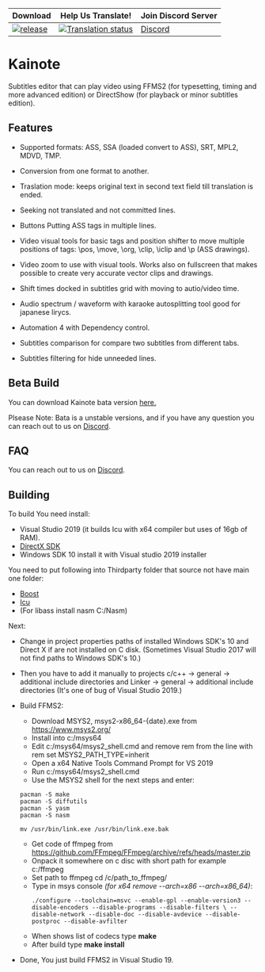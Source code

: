 | Download | Help Us Translate! | Join Discord Server |
|-------|----------|---------|
| [![release](https://img.shields.io/github/v/release/bjakja/Kainote.svg?maxAge=3600&label=download)](https://github.com/bjakja/Kainote/releases) | [![Translation status](https://hosted.weblate.org/widgets/kainote/-/svg-badge.svg)](https://hosted.weblate.org/engage/kainote/?utm_source=widget) | [Discord](https://discord.gg/8kNAxDFgwj) |


# Kainote
Subtitles editor that can play video using FFMS2 (for typesetting, timing and more advanced edition) or DirectShow (for playback or minor subtitles edition).

## Features

* Supported formats: ASS, SSA (loaded convert to ASS), SRT, MPL2, MDVD, TMP. 

* Conversion from one format to another.

* Traslation mode: keeps original text in second text field till translation is ended. 

* Seeking not translated and not committed lines.

* Buttons Putting ASS tags in multiple lines.

* Video visual tools for basic tags and position shifter to move multiple positions of tags: \pos, \move, \org, \clip, \iclip and \p (ASS drawings).

* Video zoom to use with visual tools. Works also on fullscreen that makes possible to create very accurate vector clips and drawings.

* Shift times docked in subtitles grid with moving to autio/video time.

* Audio spectrum / waveform with karaoke autosplitting tool good for japanese lirycs.

* Automation 4 with Dependency control.

* Subtitles comparison for compare two subtitles from different tabs.

* Subtitles filtering for hide unneeded lines.

## Beta Build

You can download Kainote bata version [here.](https://drive.google.com/uc?id=1ECqsrLo5d1jPoz-FKvJrS0279YeTKrmS&export=download)

Plsease Note: Bata is a unstable versions, and if you have any question you can reach out to us on [Discord](https://discord.gg/8kNAxDFgwj).

## FAQ

You can reach out to us on [Discord](https://discord.gg/8kNAxDFgwj).

## Building

To build You need install:
* Visual Studio 2019 (it builds Icu with x64 compiler but uses of 16gb of RAM).
* [DirectX SDK](https://www.microsoft.com/en-us/download/details.aspx?id=6812)
* Windows SDK 10 install it with Visual studio 2019 installer

You need to put following into Thirdparty folder that source not have main one folder:
* [Boost](https://boostorg.jfrog.io/artifactory/main/release/1.73.0/source/boost_1_73_0.7z)
* [Icu](https://github.com/unicode-org/icu/releases/download/release-60-3/icu4c-60_3-src.zip)
* (For libass install nasm C:/Nasm)

Next:
* Change in project properties paths of installed Windows SDK's 10 and Direct X if are not installed on C disk. (Sometimes Visual Studio 2017 will not find paths to Windows SDK's 10.)
* Then you have to add it manually to projects c/c++ -> general -> additional include directories and Linker -> general -> additional include directories (It's one of bug of Visual Studio 2019.)

* Build FFMS2:
    - Download MSYS2, msys2-x86_64-{date}.exe from https://www.msys2.org/
    - Install into c:/msys64
    - Edit c:/msys64/msys2_shell.cmd and remove rem from the line with rem set MSYS2_PATH_TYPE=inherit
    - Open a x64 Native Tools Command Prompt for VS 2019
    - Run c:/msys64/msys2_shell.cmd
    - Use the MSYS2 shell for the next steps and enter:
    ```pacman -Syu
    pacman -S make
    pacman -S diffutils
    pacman -S yasm
    pacman -S nasm

    mv /usr/bin/link.exe /usr/bin/link.exe.bak
    ```
    - Get code of ffmpeg from https://github.com/FFmpeg/FFmpeg/archive/refs/heads/master.zip
    - Onpack it somewhere on c disc with short path for example c:/ffmpeg
    - Set path to ffmpeg cd /c/path_to_ffmpeg/
    - Type in msys console *(for x64 remove --arch=x86 --arch=x86_64)*:
        ```
        ./configure --toolchain=msvc --enable-gpl --enable-version3 --disable-encoders --disable-programs --disable-filters \ --disable-network --disable-doc --disable-avdevice --disable-postproc --disable-avfilter
        ```
    - When shows list of codecs type **make**
    - After build type **make install**
- Done, You just build FFMS2 in Visual Studio 19.
